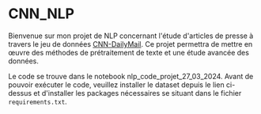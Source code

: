 # CNN_NLP

Bienvenue sur mon projet de NLP concernant l'étude d'articles de presse à travers le jeu de données [CNN-DailyMail](https://www.kaggle.com/datasets/gowrishankarp/newspaper-text-summarization-cnn-dailymail). Ce projet permettra de mettre en œuvre des méthodes de prétraitement de texte et une étude avancée des données.

Le code se trouve dans le notebook nlp_code_projet_27_03_2024. Avant de pouvoir exécuter le code, veuillez installer le dataset depuis le lien ci-dessus et d'installer les packages nécessaires se situant dans le fichier `requirements.txt`.

